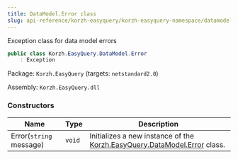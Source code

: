 ```yaml
---
title: DataModel.Error class
slug: api-reference/korzh-easyquery/korzh-easyquery-namespace/datamodel-error-class
---
```

Exception class for data model errors
```csharp
public class Korzh.EasyQuery.DataModel.Error
    : Exception

```
Package: `Korzh.EasyQuery` (targets: `netstandard2.0`)

Assembly: `Korzh.EasyQuery.dll`

### Constructors

| Name | Type | Description | 
| --- | --- | --- | 
| Error(`string` message) | `void` | Initializes a new instance of the [Korzh.EasyQuery.DataModel.Error](/api-reference/korzh-easyquery/korzh-easyquery-namespace/datamodel-class) class. |